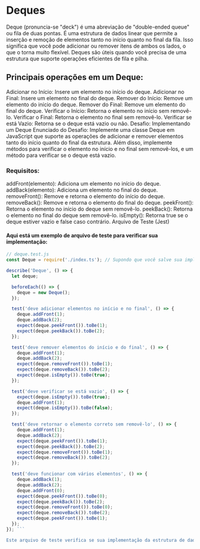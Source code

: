 # Deques
Deque (pronuncia-se "deck") é uma abreviação de "double-ended queue" ou fila de duas pontas. É uma estrutura de dados linear que permite a inserção e remoção de elementos tanto no início quanto no final da fila. Isso significa que você pode adicionar ou remover itens de ambos os lados, o que o torna muito flexível. Deques são úteis quando você precisa de uma estrutura que suporte operações eficientes de fila e pilha.

## Principais operações em um Deque:
Adicionar no Início: Insere um elemento no início do deque.
Adicionar no Final: Insere um elemento no final do deque.
Remover do Início: Remove um elemento do início do deque.
Remover do Final: Remove um elemento do final do deque.
Verificar o Início: Retorna o elemento no início sem removê-lo.
Verificar o Final: Retorna o elemento no final sem removê-lo.
Verificar se está Vazio: Retorna se o deque está vazio ou não.
Desafio: Implementando um Deque
Enunciado do Desafio:
Implemente uma classe Deque em JavaScript que suporte as operações de adicionar e remover elementos tanto do início quanto do final da estrutura. Além disso, implemente métodos para verificar o elemento no início e no final sem removê-los, e um método para verificar se o deque está vazio.

### Requisitos:

addFront(elemento): Adiciona um elemento no início do deque.
addBack(elemento): Adiciona um elemento no final do deque.
removeFront(): Remove e retorna o elemento do início do deque.
removeBack(): Remove e retorna o elemento do final do deque.
peekFront(): Retorna o elemento no início do deque sem removê-lo.
peekBack(): Retorna o elemento no final do deque sem removê-lo.
isEmpty(): Retorna true se o deque estiver vazio e false caso contrário.
Arquivo de Teste (Jest)
#### Aqui está um exemplo de arquivo de teste para verificar sua implementação:

```javascript
// deque.test.js
const Deque = require('./index.ts'); // Supondo que você salve sua implementação em um arquivo chamado deque.js

describe('Deque', () => {
  let deque;

  beforeEach(() => {
    deque = new Deque();
  });

  test('deve adicionar elementos no início e no final', () => {
    deque.addFront(1);
    deque.addBack(2);
    expect(deque.peekFront()).toBe(1);
    expect(deque.peekBack()).toBe(2);
  });

  test('deve remover elementos do início e do final', () => {
    deque.addFront(1);
    deque.addBack(2);
    expect(deque.removeFront()).toBe(1);
    expect(deque.removeBack()).toBe(2);
    expect(deque.isEmpty()).toBe(true);
  });

  test('deve verificar se está vazio', () => {
    expect(deque.isEmpty()).toBe(true);
    deque.addFront(1);
    expect(deque.isEmpty()).toBe(false);
  });

  test('deve retornar o elemento correto sem removê-lo', () => {
    deque.addFront(1);
    deque.addBack(2);
    expect(deque.peekFront()).toBe(1);
    expect(deque.peekBack()).toBe(2);
    expect(deque.removeFront()).toBe(1);
    expect(deque.removeBack()).toBe(2);
  });

  test('deve funcionar com vários elementos', () => {
    deque.addBack(1);
    deque.addBack(2);
    deque.addFront(0);
    expect(deque.peekFront()).toBe(0);
    expect(deque.peekBack()).toBe(2);
    expect(deque.removeFront()).toBe(0);
    expect(deque.removeBack()).toBe(2);
    expect(deque.peekFront()).toBe(1);
  });
}); ```

Este arquivo de teste verifica se sua implementação da estrutura de dados Deque está funcionando corretamente para os principais casos de uso. Se todos os testes passarem, sua implementação estará correta.